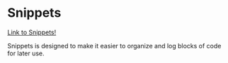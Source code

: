 # Snippets
[Link to Snippets!](https://morning-harbor-79094.herokuapp.com/)

Snippets is designed to make it easier to organize and log blocks of code for later use.
